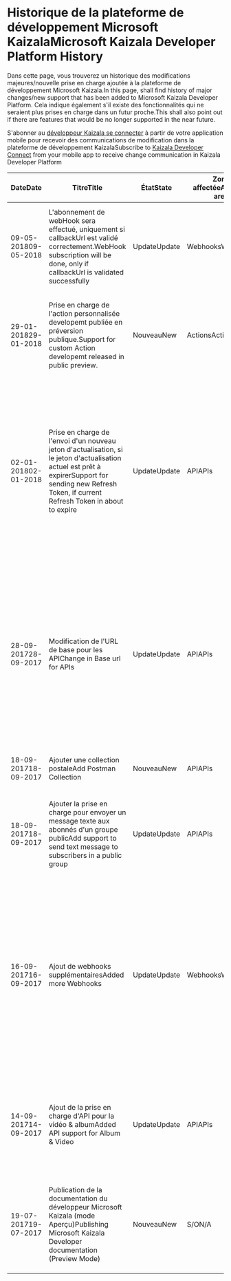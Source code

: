 # <a name="microsoft-kaizala-developer-platform-history"></a><span data-ttu-id="d142a-101">Historique de la plateforme de développement Microsoft Kaizala</span><span class="sxs-lookup"><span data-stu-id="d142a-101">Microsoft Kaizala Developer Platform History</span></span>

<span data-ttu-id="d142a-102">Dans cette page, vous trouverez un historique des modifications majeures/nouvelle prise en charge ajoutée à la plateforme de développement Microsoft Kaizala.</span><span class="sxs-lookup"><span data-stu-id="d142a-102">In this page, shall find history of major changes/new support that has been added to Microsoft Kaizala Developer Platform.</span></span> <span data-ttu-id="d142a-103">Cela indique également s'il existe des fonctionnalités qui ne seraient plus prises en charge dans un futur proche.</span><span class="sxs-lookup"><span data-stu-id="d142a-103">This shall also point out if there are features that would be no longer supported in the near future.</span></span>

<span data-ttu-id="d142a-104">S'abonner au [développeur Kaizala se connecter](https://join.kaiza.la/g/jwoUnTyHR_Kgrd_GuDDc1w) à partir de votre application mobile pour recevoir des communications de modification dans la plateforme de développement Kaizala</span><span class="sxs-lookup"><span data-stu-id="d142a-104">Subscribe to [Kaizala Developer Connect](https://join.kaiza.la/g/jwoUnTyHR_Kgrd_GuDDc1w) from your mobile app to receive change communication in Kaizala Developer Platform</span></span>

| <span data-ttu-id="d142a-105">Date</span><span class="sxs-lookup"><span data-stu-id="d142a-105">Date</span></span> | <span data-ttu-id="d142a-106">Titre</span><span class="sxs-lookup"><span data-stu-id="d142a-106">Title</span></span> | <span data-ttu-id="d142a-107">État</span><span class="sxs-lookup"><span data-stu-id="d142a-107">State</span></span> | <span data-ttu-id="d142a-108">Zone affectée</span><span class="sxs-lookup"><span data-stu-id="d142a-108">Affected area</span></span> | <span data-ttu-id="d142a-109">Description</span><span class="sxs-lookup"><span data-stu-id="d142a-109">Description</span></span> | <span data-ttu-id="d142a-110">Date applicable</span><span class="sxs-lookup"><span data-stu-id="d142a-110">Applicable Date</span></span> | <span data-ttu-id="d142a-111">Liens</span><span class="sxs-lookup"><span data-stu-id="d142a-111">Links</span></span>|
|-------------|-------|-------|---------------|---------------------------|------------------|--------------|
| <span data-ttu-id="d142a-112">09-05-2018</span><span class="sxs-lookup"><span data-stu-id="d142a-112">09-05-2018</span></span> | <span data-ttu-id="d142a-113">L'abonnement de webHook sera effectué, uniquement si callbackUrl est validé correctement.</span><span class="sxs-lookup"><span data-stu-id="d142a-113">WebHook subscription will be done, only if callbackUrl is validated successfully</span></span> | <span data-ttu-id="d142a-114">Update</span><span class="sxs-lookup"><span data-stu-id="d142a-114">Update</span></span> | <span data-ttu-id="d142a-115">Webhooks</span><span class="sxs-lookup"><span data-stu-id="d142a-115">Webhooks</span></span> | <span data-ttu-id="d142a-116">À l'avance, lors de la création du webhook (POST/webhook), les callBackUrl inscrits seront validés.</span><span class="sxs-lookup"><span data-stu-id="d142a-116">Going ahead, during creation of Webhook (POST /webhook), registered callBackUrl would be validated.</span></span> <span data-ttu-id="d142a-117">Une fois la validation réussie, un webhook est créé.</span><span class="sxs-lookup"><span data-stu-id="d142a-117">After successful validation, a webhook would be created</span></span> | <span data-ttu-id="d142a-118">15-06-2018</span><span class="sxs-lookup"><span data-stu-id="d142a-118">15-06-2018</span></span> | [<span data-ttu-id="d142a-119">WebhookUrlValidation</span><span class="sxs-lookup"><span data-stu-id="d142a-119">WebhookUrlValidation</span></span>](connectors/WebHookValidaton.md)|
| <span data-ttu-id="d142a-120">29-01-2018</span><span class="sxs-lookup"><span data-stu-id="d142a-120">29-01-2018</span></span> | <span data-ttu-id="d142a-121">Prise en charge de l'action personnalisée developemt publiée en préversion publique.</span><span class="sxs-lookup"><span data-stu-id="d142a-121">Support for custom Action developemt released in public preview.</span></span> | <span data-ttu-id="d142a-122">Nouveau</span><span class="sxs-lookup"><span data-stu-id="d142a-122">New</span></span> | <span data-ttu-id="d142a-123">Actions</span><span class="sxs-lookup"><span data-stu-id="d142a-123">Actions</span></span> | <span data-ttu-id="d142a-124">Libération de la prise en charge pour créer des actions personnalisées.</span><span class="sxs-lookup"><span data-stu-id="d142a-124">Releasing support to build custom actions.</span></span> <span data-ttu-id="d142a-125">Les développeurs peuvent créer ces actions de a à z et les publier à l'aide du portail de gestion Kaizala.</span><span class="sxs-lookup"><span data-stu-id="d142a-125">Developers can build these actions from scratch and publish using Kaizala management portal.</span></span> | <span data-ttu-id="d142a-126">30-01-2018</span><span class="sxs-lookup"><span data-stu-id="d142a-126">30-01-2018</span></span> | [<span data-ttu-id="d142a-127">Actions</span><span class="sxs-lookup"><span data-stu-id="d142a-127">Actions</span></span>](https://docs.microsoft.com/en-us/kaizala/actions)|
| <span data-ttu-id="d142a-128">02-01-2018</span><span class="sxs-lookup"><span data-stu-id="d142a-128">02-01-2018</span></span> | <span data-ttu-id="d142a-129">Prise en charge de l'envoi d'un nouveau jeton d'actualisation, si le jeton d'actualisation actuel est prêt à expirer</span><span class="sxs-lookup"><span data-stu-id="d142a-129">Support for sending new Refresh Token, if current Refresh Token in about to expire</span></span> | <span data-ttu-id="d142a-130">Update</span><span class="sxs-lookup"><span data-stu-id="d142a-130">Update</span></span> | <span data-ttu-id="d142a-131">API</span><span class="sxs-lookup"><span data-stu-id="d142a-131">APIs</span></span> | <span data-ttu-id="d142a-132">À l'issue de 328 jours (90% de la validité du jeton d'actualisation), il renverra le nouveau refreshToken à utiliser pour générer accessToken.</span><span class="sxs-lookup"><span data-stu-id="d142a-132">On completion of 328 days (90% of validity of Refresh Token), it would return the new refreshToken that should be used for generating accessToken.</span></span> <span data-ttu-id="d142a-133">Dans le cas contraire, une fois que la validité du jeton d'actualisation actuel arrive à expiration, le connecteur ne fonctionne plus.</span><span class="sxs-lookup"><span data-stu-id="d142a-133">Otherwise after the validity of current refresh token expires, connector would stop working.</span></span> <span data-ttu-id="d142a-134">La valeur est null jusqu'à 90% de la validité de la refreshToken actuelle.</span><span class="sxs-lookup"><span data-stu-id="d142a-134">The value is Null till 90% of validity of current refreshToken expires</span></span> | <span data-ttu-id="d142a-135">02-01-2018</span><span class="sxs-lookup"><span data-stu-id="d142a-135">02-01-2018</span></span> | [<span data-ttu-id="d142a-136">Jetons</span><span class="sxs-lookup"><span data-stu-id="d142a-136">Tokens</span></span>](https://docs.microsoft.com/en-us/Kaizala/connectors/tokens)
|<span data-ttu-id="d142a-137">28-09-2017</span><span class="sxs-lookup"><span data-stu-id="d142a-137">28-09-2017</span></span>| <span data-ttu-id="d142a-138">Modification de l'URL de base pour les API</span><span class="sxs-lookup"><span data-stu-id="d142a-138">Change in Base url for APIs</span></span> | <span data-ttu-id="d142a-139">Update</span><span class="sxs-lookup"><span data-stu-id="d142a-139">Update</span></span> | <span data-ttu-id="d142a-140">API</span><span class="sxs-lookup"><span data-stu-id="d142a-140">APIs</span></span> | <span data-ttu-id="d142a-141">Le point de terminaison de l'API pour appeler des API Kaizala serait dynamique, en fonction de la génération de jetons.</span><span class="sxs-lookup"><span data-stu-id="d142a-141">API endpoint to call Kaizala APIs would be dynamic, based on token generation.</span></span> <span data-ttu-id="d142a-142">Chaque fois qu'un jeton d'accès est généré, l'API Kaizala renvoie une URL dynamique (attachée au jeton) pour les appels d'API suivants.</span><span class="sxs-lookup"><span data-stu-id="d142a-142">Whenever an access token is generated, Kaizala API would return a dynamic url(attached with the token) for subsequent API calls.</span></span> <span data-ttu-id="d142a-143">L'ancienne méthode pour les appels d'API sera deprected par 31-12-2017</span><span class="sxs-lookup"><span data-stu-id="d142a-143">Old method for API calls would be deprected by 31-12-2017</span></span> | <span data-ttu-id="d142a-144">31-12-2017</span><span class="sxs-lookup"><span data-stu-id="d142a-144">31-12-2017</span></span> | [<span data-ttu-id="d142a-145">Génération d'URL de point de terminaison</span><span class="sxs-lookup"><span data-stu-id="d142a-145">Endpoint url Generation</span></span>](https://docs.microsoft.com/en-in/kaizala/connectors/api)|
|<span data-ttu-id="d142a-146">18-09-2017</span><span class="sxs-lookup"><span data-stu-id="d142a-146">18-09-2017</span></span>| <span data-ttu-id="d142a-147">Ajouter une collection postale</span><span class="sxs-lookup"><span data-stu-id="d142a-147">Add Postman Collection</span></span> | <span data-ttu-id="d142a-148">Nouveau</span><span class="sxs-lookup"><span data-stu-id="d142a-148">New</span></span> | <span data-ttu-id="d142a-149">API</span><span class="sxs-lookup"><span data-stu-id="d142a-149">APIs</span></span> | <span data-ttu-id="d142a-150">Ajout de toutes les API Kaizala dans le cadre de la collection pour la référence de l'API</span><span class="sxs-lookup"><span data-stu-id="d142a-150">Added all Kaizala APIs as a part of collection for API reference</span></span> | <span data-ttu-id="d142a-151">18-09-2017</span><span class="sxs-lookup"><span data-stu-id="d142a-151">18-09-2017</span></span> | [<span data-ttu-id="d142a-152">Collection postale</span><span class="sxs-lookup"><span data-stu-id="d142a-152">Postman Collection</span></span>](https://docs.microsoft.com/en-in/kaizala/connectors/api)|
|<span data-ttu-id="d142a-153">18-09-2017</span><span class="sxs-lookup"><span data-stu-id="d142a-153">18-09-2017</span></span>| <span data-ttu-id="d142a-154">Ajouter la prise en charge pour envoyer un message texte aux abonnés d'un groupe public</span><span class="sxs-lookup"><span data-stu-id="d142a-154">Add support to send text message to subscribers in a public group</span></span> | <span data-ttu-id="d142a-155">Update</span><span class="sxs-lookup"><span data-stu-id="d142a-155">Update</span></span> | <span data-ttu-id="d142a-156">API</span><span class="sxs-lookup"><span data-stu-id="d142a-156">APIs</span></span> | <ol><li> <span data-ttu-id="d142a-157">Envoyer un message texte à tous les abonnés</span><span class="sxs-lookup"><span data-stu-id="d142a-157">Send a Text Message to all subscribers</span></span></li> <li><span data-ttu-id="d142a-158">Envoyer un message texte uniquement à un ensemble de sélection d'abonnés</span><span class="sxs-lookup"><span data-stu-id="d142a-158">Send a text message to only a select set of subscribers</span></span> </li></ol>| <span data-ttu-id="d142a-159">18-09-2017</span><span class="sxs-lookup"><span data-stu-id="d142a-159">18-09-2017</span></span> | [<span data-ttu-id="d142a-160">Envoyer un message aux abonnés</span><span class="sxs-lookup"><span data-stu-id="d142a-160">Send Message to Subscribers</span></span>](https://docs.microsoft.com/en-in/kaizala/connectors/messages)|
|<span data-ttu-id="d142a-161">16-09-2017</span><span class="sxs-lookup"><span data-stu-id="d142a-161">16-09-2017</span></span>| <span data-ttu-id="d142a-162">Ajout de webhooks supplémentaires</span><span class="sxs-lookup"><span data-stu-id="d142a-162">Added more Webhooks</span></span> | <span data-ttu-id="d142a-163">Update</span><span class="sxs-lookup"><span data-stu-id="d142a-163">Update</span></span> |<span data-ttu-id="d142a-164">Webhooks</span><span class="sxs-lookup"><span data-stu-id="d142a-164">Webhooks</span></span> |<ol><li> <span data-ttu-id="d142a-165">Activer les webhooks sur «Action'&» ActionPackage «» en tant que objectType</span><span class="sxs-lookup"><span data-stu-id="d142a-165">Enable Webhooks on 'Action'& 'ActionPackage' as an objectType</span></span> </li> <li><span data-ttu-id="d142a-166">Nouveaux webhooks-message texte créé, pièce jointe créée, annonce, membre ajouté, membre supprimé, groupe ajouté, groupe supprimé</span><span class="sxs-lookup"><span data-stu-id="d142a-166">New Webhooks - Text Message Created, Attachment Created, Announcement, Member Added, Member Removed, Group Added, Group Removed</span></span> </li><li><span data-ttu-id="d142a-167">Renvoyer un tableau de webhooks abonnés sur objectId</span><span class="sxs-lookup"><span data-stu-id="d142a-167">Return an array of webhooks subscribed on the objectId</span></span></li> </ol>| <span data-ttu-id="d142a-168">16-09-2017</span><span class="sxs-lookup"><span data-stu-id="d142a-168">16-09-2017</span></span>| [<span data-ttu-id="d142a-169">WebHooks</span><span class="sxs-lookup"><span data-stu-id="d142a-169">WebHooks</span></span>](https://docs.microsoft.com/en-in/kaizala/connectors/subscribers)|
|<span data-ttu-id="d142a-170">14-09-2017</span><span class="sxs-lookup"><span data-stu-id="d142a-170">14-09-2017</span></span>| <span data-ttu-id="d142a-171">Ajout de la prise en charge d'API pour la vidéo & album</span><span class="sxs-lookup"><span data-stu-id="d142a-171">Added API support for Album & Video</span></span> | <span data-ttu-id="d142a-172">Update</span><span class="sxs-lookup"><span data-stu-id="d142a-172">Update</span></span> |<span data-ttu-id="d142a-173">API</span><span class="sxs-lookup"><span data-stu-id="d142a-173">APIs</span></span> |<ol><li> <span data-ttu-id="d142a-174">Activer l'envoi d'une vidéo & d'album via l'API</span><span class="sxs-lookup"><span data-stu-id="d142a-174">Enable post of Album & Video through API</span></span></li> <li><span data-ttu-id="d142a-175">Chemin d'accès modifié à/groups/{groupId}/actions</span><span class="sxs-lookup"><span data-stu-id="d142a-175">Path Changed to /groups/{groupId}/actions</span></span> </li><li><span data-ttu-id="d142a-176">Le paramètre est remplacé par'mediaResource'</span><span class="sxs-lookup"><span data-stu-id="d142a-176">Parameter changed to 'mediaResource'</span></span></li> </ol>| <span data-ttu-id="d142a-177">14-09-2017</span><span class="sxs-lookup"><span data-stu-id="d142a-177">14-09-2017</span></span>| [<span data-ttu-id="d142a-178">Publier un support</span><span class="sxs-lookup"><span data-stu-id="d142a-178">Post Media</span></span>](https://docs.microsoft.com/en-in/kaizala/connectors/media)|
|<span data-ttu-id="d142a-179">19-07-2017</span><span class="sxs-lookup"><span data-stu-id="d142a-179">19-07-2017</span></span>| <span data-ttu-id="d142a-180">Publication de la documentation du développeur Microsoft Kaizala (mode Aperçu)</span><span class="sxs-lookup"><span data-stu-id="d142a-180">Publishing Microsoft Kaizala Developer documentation (Preview Mode)</span></span>| <span data-ttu-id="d142a-181">Nouveau</span><span class="sxs-lookup"><span data-stu-id="d142a-181">New</span></span> |<span data-ttu-id="d142a-182">S/O</span><span class="sxs-lookup"><span data-stu-id="d142a-182">N/A</span></span> | <span data-ttu-id="d142a-183">La documentation n'est disponible que pour un groupe de développeurs Select.</span><span class="sxs-lookup"><span data-stu-id="d142a-183">Documentation would be available only to a select group of developers.</span></span> <span data-ttu-id="d142a-184">Pour accéder à la documentation, contactez KaizalaDev@microsoft.com</span><span class="sxs-lookup"><span data-stu-id="d142a-184">To gain access to the documentation, kindly contact KaizalaDev@microsoft.com</span></span>| <span data-ttu-id="d142a-185">19-07-2017</span><span class="sxs-lookup"><span data-stu-id="d142a-185">19-07-2017</span></span> | [<span data-ttu-id="d142a-186">Documentation de développement</span><span class="sxs-lookup"><span data-stu-id="d142a-186">Dev Documentation</span></span>](https://docs.microsoft.com/en-in/kaizala/) |
